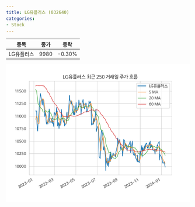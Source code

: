 ```yaml
---
title: LG유플러스 (032640)
categories:
- Stock
---
```


|종목|종가|등락|
|----|----|----|
|LG유플러스|9980|-0.30%|

<!-- more -->

![032640](/assets/images/stock/032640.png)